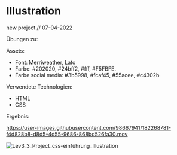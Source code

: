 # Illustration

new project // 07-04-2022

Übungen zu:

Assets:
- Font: Merriweather, Lato
- Farbe: #202020, #24bff2, #fff, #F5FBFE.
- Farbe social media: #3b5998, #fcaf45, #55acee, #c4302b



Verwendete Technologien:

- HTML
- CSS



Ergebnis: 

https://user-images.githubusercontent.com/98667941/182268781-f4d828b8-d8d5-4d55-9686-868bd526fa30.mov


![Lev3_3_Project_css-einführung_Illustration](https://user-images.githubusercontent.com/98667941/182268570-1cc883a5-34dd-4238-99cf-4d6540c2245e.png)
